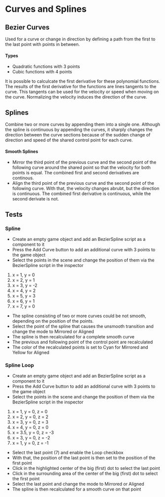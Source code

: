 # Curves and Splines

## Bezier Curves

Used for a curve or change in direction by defining a path from the first to the last point with points in between.

#### Types

- Quadratic functions with 3 points
- Cubic functions with 4 points

It is possible to calculcate the first derivative for these polynomial functions.
The results of the first derivative for the functions are lines tangents to the curve. This tangents can be used for the velocity or speed when moving on the curve. Normalizing the velocity induces the direction of the curve.

## Splines

Combine two or more curves by appending them into a single one.
Although the spline is continuous by appending the curves, it sharply changes the direction between the curve sections because of the sudden change of direction and speed of the shared control point for each curve. 

#### Smooth Splines

- Mirror the third point of the previous curve and the second point of the following curve around the shared point so that the velocity for both points is equal. The combined first and second derivatives are continous.
- Align the third point of the previous curve and the second point of the following curve. With that, the velocity changes abrubt, but the direction is continuous. The combined first derivative is continuous, while the second derivate is not.

## Tests

### Spline

- Create an empty game object and add an BezierSpline script as a component to it
- Press the Add Curve button to add an additional curve with 3 points to the game object
- Select the points in the scene and change the position of them via the BezierSpline script in the inspector

1. x = 1, y = 0
2. x = 2, y = 1
3. x = 3, y = -2
4. x = 4, y = 2
5. x = 5, y = 3
6. x = 6, y = 1
7. x = 7, y = 0

- The spline consisting of two or more curves could be not smooth, depending on the position of the points.
- Select the point of the spline that causes the unsmooth transition and change the mode to Mirrored or Aligned
- The spline is then recalculated for a complete smooth curve
- The previous and following point of the control point are recalculated
- The color of the recalculated points is set to Cyan for Mirrored and Yellow for Aligned

### Spline Loop

- Create an empty game object and add an BezierSpline script as a component to it
- Press the Add Curve button to add an additional curve with 3 points to the game object
- Select the points in the scene and change the position of them via the BezierSpline script in the inspector

1. x = 1, y = 0, z = 0
2. x = 2, y = 0, z = 2
3. x = 3, y = 0, z = 3
4. x = 4, y = 0, z = 0
5. x = 3.5, y = 0, z = -3
6. x = 3, y = 0, z = -2
7. x = 1, y = 0, z = -1

- Select the last point (7) and enable the Loop checkbox
- With that, the position of the last point is then set to the position of the first point
- Click in the highlighted center of the big (first) dot to select the last point
- Click in the surrounding area of the center of the big (first) dot to select the first point
- Select the last point and change the mode to Mirrored or Aligned
- The spline is then recalculated for a smooth curve on that point
